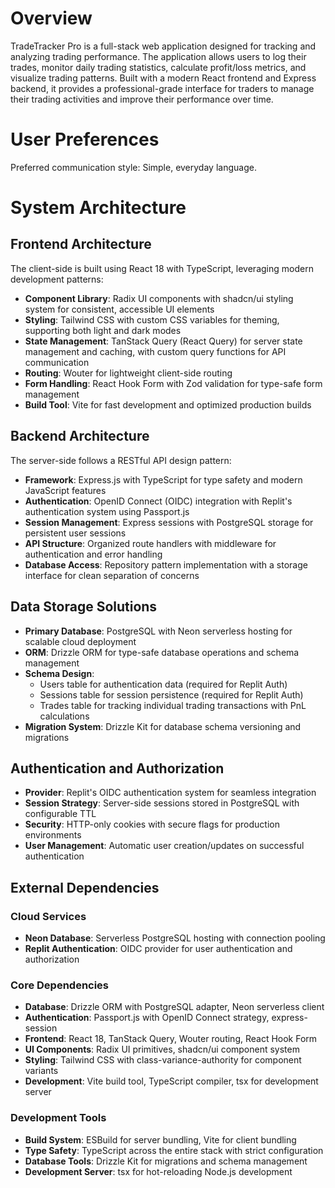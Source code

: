 # Overview

TradeTracker Pro is a full-stack web application designed for tracking and analyzing trading performance. The application allows users to log their trades, monitor daily trading statistics, calculate profit/loss metrics, and visualize trading patterns. Built with a modern React frontend and Express backend, it provides a professional-grade interface for traders to manage their trading activities and improve their performance over time.

# User Preferences

Preferred communication style: Simple, everyday language.

# System Architecture

## Frontend Architecture
The client-side is built using React 18 with TypeScript, leveraging modern development patterns:
- **Component Library**: Radix UI components with shadcn/ui styling system for consistent, accessible UI elements
- **Styling**: Tailwind CSS with custom CSS variables for theming, supporting both light and dark modes
- **State Management**: TanStack Query (React Query) for server state management and caching, with custom query functions for API communication
- **Routing**: Wouter for lightweight client-side routing
- **Form Handling**: React Hook Form with Zod validation for type-safe form management
- **Build Tool**: Vite for fast development and optimized production builds

## Backend Architecture
The server-side follows a RESTful API design pattern:
- **Framework**: Express.js with TypeScript for type safety and modern JavaScript features
- **Authentication**: OpenID Connect (OIDC) integration with Replit's authentication system using Passport.js
- **Session Management**: Express sessions with PostgreSQL storage for persistent user sessions
- **API Structure**: Organized route handlers with middleware for authentication and error handling
- **Database Access**: Repository pattern implementation with a storage interface for clean separation of concerns

## Data Storage Solutions
- **Primary Database**: PostgreSQL with Neon serverless hosting for scalable cloud deployment
- **ORM**: Drizzle ORM for type-safe database operations and schema management
- **Schema Design**: 
  - Users table for authentication data (required for Replit Auth)
  - Sessions table for session persistence (required for Replit Auth)
  - Trades table for tracking individual trading transactions with PnL calculations
- **Migration System**: Drizzle Kit for database schema versioning and migrations

## Authentication and Authorization
- **Provider**: Replit's OIDC authentication system for seamless integration
- **Session Strategy**: Server-side sessions stored in PostgreSQL with configurable TTL
- **Security**: HTTP-only cookies with secure flags for production environments
- **User Management**: Automatic user creation/updates on successful authentication

## External Dependencies

### Cloud Services
- **Neon Database**: Serverless PostgreSQL hosting with connection pooling
- **Replit Authentication**: OIDC provider for user authentication and authorization

### Core Dependencies
- **Database**: Drizzle ORM with PostgreSQL adapter, Neon serverless client
- **Authentication**: Passport.js with OpenID Connect strategy, express-session
- **Frontend**: React 18, TanStack Query, Wouter routing, React Hook Form
- **UI Components**: Radix UI primitives, shadcn/ui component system
- **Styling**: Tailwind CSS with class-variance-authority for component variants
- **Development**: Vite build tool, TypeScript compiler, tsx for development server

### Development Tools
- **Build System**: ESBuild for server bundling, Vite for client bundling
- **Type Safety**: TypeScript across the entire stack with strict configuration
- **Database Tools**: Drizzle Kit for migrations and schema management
- **Development Server**: tsx for hot-reloading Node.js development
